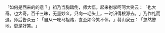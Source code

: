 「如何是西来的的意？​」祖乃当胸踏倒，师大悟。起来拊掌呵呵大笑云：​「也大奇。也大奇。百千三昧，无量妙义，只向一毛头上，一时识得根源去。​」乃作礼而退。师后告众云：​「自从一吃马祖踏，直至如今笑不休。​」蒋山泉云：​「忽然瞥地，更是好笑。​」
